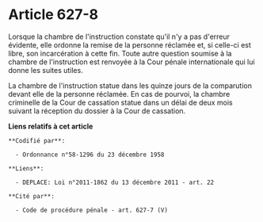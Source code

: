 # Article 627-8

Lorsque la chambre de l'instruction constate qu'il n'y a pas d'erreur évidente, elle ordonne la remise de la personne
réclamée et, si celle-ci est libre, son incarcération à cette fin. Toute autre question soumise à la chambre de l'instruction
est renvoyée à la Cour pénale internationale qui lui donne les suites utiles.

La chambre de l'instruction statue dans les quinze jours de la comparution devant elle de la personne réclamée. En cas de
pourvoi, la chambre criminelle de la Cour de cassation statue dans un délai de deux mois suivant la réception du dossier à la
Cour de cassation.

**Liens relatifs à cet article**

	**Codifié par**:

	  - Ordonnance n°58-1296 du 23 décembre 1958

	**Liens**:

	  - DEPLACE: Loi n°2011-1862 du 13 décembre 2011 - art. 22

	**Cité par**:

	  - Code de procédure pénale - art. 627-7 (V)
